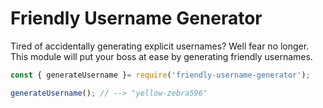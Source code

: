 # Friendly Username Generator
Tired of accidentally generating explicit usernames? Well fear no longer. This module will put your boss at ease by generating friendly usernames.

```js
const { generateUsername }= require('friendly-username-generator');

generateUsername(); // --> "yellow-zebra596"
```